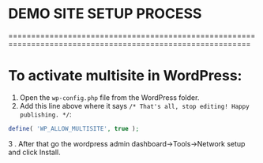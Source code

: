 # DEMO SITE SETUP PROCESS
===========================================================================================================

# To activate multisite in WordPress:
1. Open the `wp-config.php` file from the WordPress folder.
2. Add this line above where it says `/* That's all, stop editing! Happy publishing. */`:

```php
define( 'WP_ALLOW_MULTISITE', true );
```
3 . After that go the wordpress admin dashboard->Tools->Network setup and click Install.
